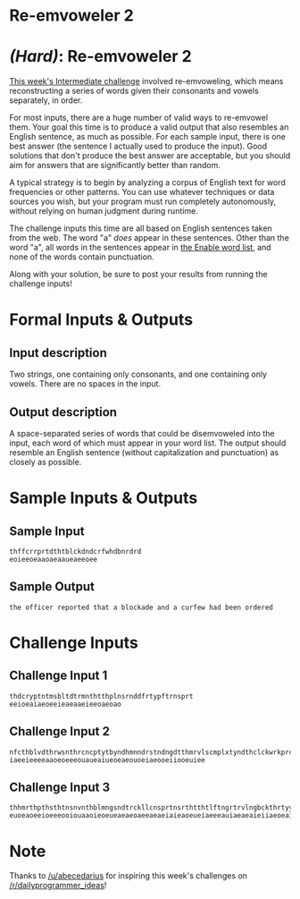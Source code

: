 # Re-emvoweler 2
<div class="md"><h1><em>(Hard)</em>: Re-emvoweler 2</h1>
<p><a href="http://www.reddit.com/r/dailyprogrammer/comments/1yzlde/022614_challenge_150_intermediate_reemvoweler_1/">This week's Intermediate challenge</a> involved re-emvoweling, which means reconstructing a series of words given their consonants and vowels separately, in order.</p>
<p>For most inputs, there are a huge number of valid ways to re-emvowel them. Your goal this time is to produce a valid output that also resembles an English sentence, as much as possible. For each sample input, there is one best answer (the sentence I actually used to produce the input). Good solutions that don't produce the best answer are acceptable, but you should aim for answers that are significantly better than random.</p>
<p>A typical strategy is to begin by analyzing a corpus of English text for word frequencies or other patterns. You can use whatever techniques or data sources you wish, but your program must run completely autonomously, without relying on human judgment during runtime.</p>
<p>The challenge inputs this time are all based on English sentences taken from the web. The word "a" <em>does</em> appear in these sentences. Other than the word "a", all words in the sentences appear in <a href="http://code.google.com/p/dotnetperls-controls/downloads/detail?name=enable1.txt">the Enable word list</a>, and none of the words contain punctuation.</p>
<p>Along with your solution, be sure to post your results from running the challenge inputs!</p>
<h1>Formal Inputs &amp; Outputs</h1>
<h2>Input description</h2>
<p>Two strings, one containing only consonants, and one containing only vowels. There are no spaces in the input.</p>
<h2>Output description</h2>
<p>A space-separated series of words that could be disemvoweled into the input, each word of which must appear in your word list. The output should resemble an English sentence (without capitalization and punctuation) as closely as possible.</p>
<h1>Sample Inputs &amp; Outputs</h1>
<h2>Sample Input</h2>
<pre><code>thffcrrprtdthtblckdndcrfwhdbnrdrd
eoieeoeaaoaeaaueaeeoee
</code></pre>
<h2>Sample Output</h2>
<pre><code>the officer reported that a blockade and a curfew had been ordered
</code></pre>
<h1>Challenge Inputs</h1>
<h2>Challenge Input 1</h2>
<pre><code>thdcryptntmsbltdtrmnthtthplnsrnddfrtypftrnsprt
eeioeaiaeoeeieaeaaeieeoaeoao
</code></pre>
<h2>Challenge Input 2</h2>
<pre><code>nfcthblvdthrwsnthrcncptytbyndhmnndrstndngdtthmrvlscmplxtyndthclckwrkprcsnfthnvrs
iaeeieeeeaaoeoeeeouaueaiueoeaeouoeiaeooeiiooeuiee
</code></pre>
<h2>Challenge Input 3</h2>
<pre><code>thhmrthpthsthtnsnvnthblmngsndtrckllcnsprtnsrthtthtlftngrtrvlngbckthrtyyrstnsrhsprntsmtndltmtlymtcngvntsvntgnwbfrlydscrbdsclssc
euoeaoeeioeeeooiouaaoieoeueaeaeoaeeaeaeiaieaoeueiaeeeauiaeaeaieiiaeoeaieieaaai
</code></pre>
<h1>Note</h1>
<p>Thanks to <a href="/u/abecedarius">/u/abecedarius</a> for inspiring this week's challenges on <a href="/r/dailyprogrammer_ideas">/r/dailyprogrammer_ideas</a>!</p>
</div>
